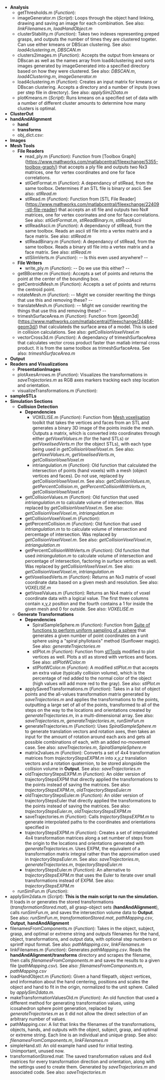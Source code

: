 * **Analysis**
  * getThresholds.m (*Function*): 
  * imageGenerator.m (*Script*): Loops through the object hand linking, drawing and saving an image for each combination.  See also: *linkFilenames.m*, *loadHandObject.m*
  * clusterStability.m (*Function*): Takes two indexes representing preped grasps, and outputs the number of times they are clustered togeter.  Can use either kmeans or DBScan clustering.  See also: *load4clustering.m*, *DBSCAN.m*
  * clusters2images.m (*Function*): Accepts the output from kmeans or DBscan as well as the names array from load4clustering and sorts images generated by imageGenerated into a specified directory based on how they were clustered.  See also: *DBSCAN.m*, *load4Clustering.m*, *imageGenerator.m*
  * load4clustering.m (*Function*): Creates an input matrix for kmeans or DBscan clustering.  Accepts a directory and a number of inputs (rows per step file in directory).  See also: *applySim2Data.m*
  * plotKmeans.m (*Script*): Runs kmeans on a specified set of data with a number of different cluster amounts to determine how many clusters is optimal.
* **ClusterOut**
* **handAndAlignment**
  * **hand**
  * **transforms**
  * obj_dict.csv: 
* ****Images****
* **Mesh Tools**
  * **File Readers**
    * read_ply.m (*Function*): Function from [Toolbox Graph] (https://www.mathworks.com/matlabcentral/fileexchange/5355-toolbox-graph/) that accepts a ply file and outputs two Nx3 matrices, one for vertex coordinates and one for face correlations.
    * stlGetFormat.m (*Function*): A dependancy of stlRead, from the same toolbox.  Determines if an STL file is binary or ascii.  See also: *stlRead.m*
    * stlRead.m (*Function*): Function from [STL File Reader] (https://www.mathworks.com/matlabcentral/fileexchange/22409-stl-file-reader) that accepts an stl file and outputs two Nx# matrices, one for vertex coorinates and one for face correlations.  See also: *stlGetFormat.m*, *stlReadBinary.m*, *stlReadAscii*
    * stlReadAscii.m (*Function*): A dependancy of stlRead, from the same toolbox.  Reads an ascii stl file into a vertex matrix and a face matrix.  See also: *stlRead.m*
    * stlReadBinary.m (*Function*): A dependancy of stlRead, from the same toolbox.  Reads a binary stl file into a vertex matrix and a face matrix. See also:  *stlRead.m*
    * stlSlimVerts.m (*Function*): -- Is this even used anywhere? --
  * **File Writers**
    * write_ply.m (*Function*): -- Do we use this either? --
  * getBBcenter.m (*Function*): Accepts a set of points and returns the point at the center of the bounding box.
  * getCentroidMesh.m (*Function*): Accepts a set of points and returns the centroid point.
  * rotateMesh.m (*Function*): -- Might we consider rewriting the things that use this and removing these? --
  * translateMesh.m (*Function*): -- Might we consider rewriting the things that use this and removing these? --
  * trimeshSurfaceArea.m (*Function*): Function from [geom3d] (https://www.mathworks.com/matlabcentral/fileexchange/24484-geom3d/) that calculateds the surface area of a model.  This is used in collision calculations.  See also: *getCollisionVoxelVoxel.m*
  * vectorCross3d.m (*Function*): A dependancy of trimeshSurfaceArea that calculates vector cross product faster than matlab internal cross product.  It is from the same toolbox as trimeshSurfaceArea.  See also: *trimeshSurfaceArea.m*
* **Output**
* **Readers and Visualizations**
  * **PresentationImages**
  * plotAxesArrows.m (*Function*): Visualizes the transformations in *saveTrajectories.m* as RGB axes markers tracking each step location and orientation. 
  * visualizeTransformations.m (*Function*): 
* **sampleSTLs**
* **Simulation Sections**
  * **Collision Detection**
     * **Dependencies**
        * VOXELISE.m (*Function*): Function from [Mesh voxelisation](https://www.mathworks.com/matlabcentral/fileexchange/27390-mesh-voxelisation) toolkit that takes the vertices and faces from an STL and generates a binary 3D image of the points inside the mesh. Outputs a matrix, which is converted into coordinates through either *getVoxelValues.m* (for the hand STLs) or *getVoxelisedVerts.m* (for the object STLs), with each type being used in *getCollisionVoxelVoxel.m*. See also: *getVoxelValues.m*, *getVoxelisedVerts.m*, *getCollisionVoxelVoxel.m*
        * intriangulation.m (*Function*): Old function that calculated the intersection of points (hand voxels) with a mesh (object vertices and faces). Do not use, replaced by *getCollisionVoxelVoxel.m*. See also: *getCollisionValues.m*, *getPercentCollision.m*, *getPercentCollisionWithVerts.m*, *getCollisionVoxelVoxel.m*
     * getCollisionValues.m (*Function*): Old function that used *intriangulation.m* to calculate volume of intersection. Was replaced by *getCollisionVoxelVoxel.m*. See also: *getCollisionVoxelVoxel.m*, *intriangulation.m*
     * getCollisionVoxelVoxel.m (*Function*): 
     * getPercentCollision.m (*Function*): Old function that used *intriangulation.m* to to calculate volume of intersection and percentage of intersection. Was replaced by *getCollisionVoxelVoxel.m*. See also: *getCollisionVoxelVoxel.m*, *intriangulation.m*
     * getPercentCollisionWithVerts.m (*Function*): Old function that used *intriangulation.m* to calculate volume of intersection and percentage of intersection, factoring in surface vertices as well. Was replaced by *getCollisionVoxelVoxel.m*. See also: *getCollisionVoxelVoxel.m*, *intriangulation.m*
     * getVoxelisedVerts.m (*Function*): Returns an Nx3 matrix of voxel coordinate data based on a given mesh and resolution.  See also: *VOXELISE.m*
     * getVoxelValues.m (*Function*): Returns an Nx4 matrix of voxel coordinate data with a logical value.  The first three columns contain x,y,z position and the fourth contains a 1 for inside the given mesh and 0 for outside.  See also: *VOXELISE.m*
  * **Generate Transformations**
    * **Dependencies**
      * SpiralSampleSphere.m (*Function*): Function from [Suite of functions to perform uniform sampling of a sphere](http://www.mathworks.com/matlabcentral/fileexchange/37004-suite-of-functions-to-perform-uniform-sampling-of-a-sphere) that generates a given number of point coordinates on a unit sphere using a "spiral phyllotaxis" method (Sunflower magic). See also: *generateTrajectories.m*
      * stlPlot.m (*Function*): Function from [stlTools](https://www.mathworks.com/matlabcentral/fileexchange/51200-stltools) modified to plot vertices as well. Plots a stl as stored with vertices and faces. See also: *stlPlotWColor.m*
      * stlPlotWColor.m (*Function*): A modified *stlPlot.m* that accepts an extra value (typically collision volume), which is the percentage of red added to the normal color of the object (high values will add more red to the gray). See also: *stlPlot.m*
    * applySavedTransformations.m (*Function*): Takes in a list of object points and the all-values transformation matrix generated by *saveTrajectories.m* and applies the transformations to the points, outputting a large set of all of the points, transformed to all of the steps on the way to the locations and orientations created by *generateTrajectories.m*, in a multi-dimensional array. See also: *saveTrajectories.m*, *generateTrajectories.m*, *runSimFun.m*
    * generateTrajectories.m (*Function*): Uses *SpiralSampleSphere.m* to generate translation vectors and rotation axes, then takes an input for the amount of rotation around each axis and gets all possible combinations of each, with an added no-movement case. See also: *saveTrajectories.m*, *SpiralSampleSphere.m*
    * matrix2values.m (*Function*): Converts a set of 4x4 transformation matrices from *trajectoryStepsEXPM.m* into *x,y,z* translation vectors and a rotation quaternion, to be stored alongside the collision volume in **Output**. See also: *saveTrajectories.m*
    * oldTrajectoryStepsEXPM.m (*Function*): An older version of trajectoryStepsEXPM that directly applied the transformations to the points instead of saving the matrices. See also: *trajectoryStepsEXPM.m*, *oldTrajectoryStepsEuler.m*
    * oldTrajectoryStepsEuler.m (*Function*): An older version of trajectoryStepsEuler that directly applied the transformations to the points instead of saving the matrices. See also: *trajectoryStepsEuler.m*, *oldTrajectoryStepsEXPM.m*
    * saveTrajectories.m (*Function*): Calls *trajectoryStepsEXPM.m* to generate interpolated paths to the coordinates and orientations specified in 
    * trajectoryStepsEXPM.m (*Function*): Creates a set of interpolated 4x4 transformation matrices along a set number of steps from the origin to the locations and orientations generated with *generateTrajectories.m*. Uses EXPM, the equivalent of a transformation matrix integral rather than the approximation used in *trajectoryStepsEuler.m*. See also: *saveTrajectories.m*, *generateTrajectories.m*, *trajectoryStepsEuler.m*
    * trajectoryStepsEuler.m (*Function*): An alternative to *trajectoryStepsEXPM.m* that uses the Euler to iterate over small transformations instead of EXPM. See also: *trajectoryStepsEXPM.m*
  * runSimFun.m (*Function*): 
* applySim2data.m (*Script*): **This is the main script to run the simulation.** It loads in or generates the stored transformations (*transformationStored.mat*), all grasp-object sets (**handAndAlignment**), calls *runSimFun.m*, and saves the intersection volume data to **Output**. See also: *runSimFun.m*, *transformationStored.mat*, *pathMapping.csv*, **Output**, **handAndAlignment**
* filenamesFromComponents.m (*Function*): Takes in the object, subject, grasp, and optimal or extreme string and outputs filenames for the hand, object, transformations, and output data, with optional step numbers or sprintf input format. See also: *pathMapping.csv*, *linkFilenames.m*
* linkFilenames.m (*Function*): Generates *pathMapping.csv*. Reads the **handAndAlignment/transforms** directory and scrapes the filename, then calls *filenamesFromComponents.m* and saves the results to a given file (*pathMapping.csv*). See also: *filenamesFromComponents.m*, *pathMapping.csv*
* loadHandObject.m (*Function*): Given a hand filepath, object vertices, and information about the hand centering, positions and scales the object and hand to fit in the origin, normalized to the unit sphere. Called by *applySim2data.m*.
* makeTransformationValuesOld.m (*Function*): An old function that used a different method for generating transformation values, using icosahedron sphere point generation, replaced by *generateTrajectories.m* as it did not allow the direct selection of an arbitrary number of values.
* pathMapping.csv: A list that links the filenames of the transformations, objects, hands, and outputs with the object, subject, grasp, and optimal or extreme string. Each line is an individual and unique grasp. See also: *filenamesFromComponents.m*, *linkFilenames.m*
* simpleHand.stl: An old example hand used for initial testing. Unimportant, unused now.
* transformationStored.mat: The saved transformation values and 4x4 matrices for every transformation direction and orientation, along with the settings used to create them. Generated by *saveTrajectories.m* and associated code. See also: *saveTrajectories.m*